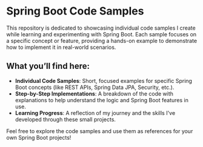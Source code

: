 # Spring Boot Code Samples

This repository is dedicated to showcasing individual code samples I create while learning and experimenting with Spring Boot. Each sample focuses on a specific concept or feature, providing a hands-on example to demonstrate how to implement it in real-world scenarios.

## What you’ll find here:
- **Individual Code Samples**: Short, focused examples for specific Spring Boot concepts (like REST APIs, Spring Data JPA, Security, etc.).
- **Step-by-Step Implementations**: A breakdown of the code with explanations to help understand the logic and Spring Boot features in use.
- **Learning Progress**: A reflection of my journey and the skills I've developed through these small projects.

Feel free to explore the code samples and use them as references for your own Spring Boot projects!


